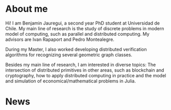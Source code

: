 About me
======

Hi! I am Benjamin Jauregui, a second year PhD student at Universidad de Chile. My main line of research is the study of discrete problems in modern model of computing, such as parallel and distributed computing. My advisors are Ivan Rapaport and Pedro Montealegre.

During my Master, I also worked developing distributed verification algorithms for recognizing several geometric graph classes.

Besides my main line of research, I am interested in diverse topics: The intersection of distributed primitives in other areas, such as blockchain and cryptography, how to apply distributed computing in practice and the model and simulation of economical/mathematical problems in Julia.

News
======
